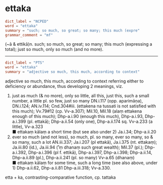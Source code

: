 # ettaka

``` toml
dict_label = "NCPED"
word = "ettaka"
summary = "such; so much, so great; so many; this much (expre"
grammar_comment = "mf"
```

(\~ā & ettikā)n. such; so much, so great; so many; this much (expressing a total); just so much, only so much (and no more).

--------------------

``` toml
dict_label = "PTS"
word = "ettaka"
summary = "adjective so much, this much, according to context"
```

adjective so much, this much, according to context referring either to deficiency or abundance, thus developing 2 meanings, viz.

1. just as much (& no more), only so little, all this, just this, such a small number, a little pl. so few, just so many DN.i.117 (opp. aparimāṇa), DN.i.124; AN.iv.114; Cnd.304#iii. (ettakena na tussati is not satisfied with this much); Vv.79#12 (cp. Vv\-a.307); Mil.10, Mil.18 (alaṃ ettakena enough of this much); Dhp\-a.i.90 (enough this much), Dhp\-a.i.93, Dhp\-a.i.399 (pl. ettakā); Dhp\-a.ii.54 (only one), Dhp\-a.ii.174 sq. Vv\-a.233 (a little), Vv\-a.323  
   ■ ettakaṃ kālaṃ a short time (but see also under 2) Ja.i.34; Dhp\-a.ii.20
2. ever so much (and not less), so much, pl. so many, ever so many, so & so many, such a lot AN.iii.337; Ja.i.207 (pl ettakā), Ja.i.375 (nt. ettakaṃ); Ja.iii.80 (id.), Ja.iii.94 (˚ṃ dhanaṃ such great wealth); Mil.37 (pl.); Dhp\-a.i.392, Dhp\-a.i.396 (pl f. ettikā), Dhp\-a.i.397, Dhp\-a.i.398; Dhp\-a.ii.14, Dhp\-a.ii.89 (pl.), Dhp\-a.ii.241 (pl. so many) Vv\-a.65 (dhanaṃ)  
   ■ ettakaṃ kālaṃ for some time, such a long time (see also above, under 1) Dhp\-a.ii.62, Dhp\-a.ii.81 Dhp\-a.iii.318; Vv\-a.330.

etta \+ ka, contrasting\-comparative function, cp. tattaka

